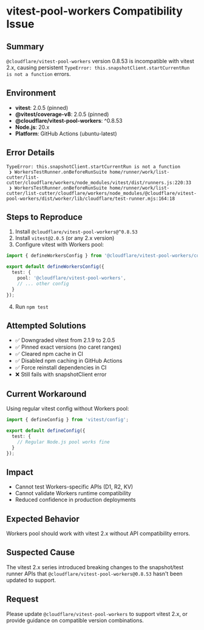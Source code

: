 # vitest-pool-workers Compatibility Issue

## Summary
`@cloudflare/vitest-pool-workers` version 0.8.53 is incompatible with vitest 2.x, causing persistent `TypeError: this.snapshotClient.startCurrentRun is not a function` errors.

## Environment
- **vitest**: 2.0.5 (pinned)
- **@vitest/coverage-v8**: 2.0.5 (pinned)
- **@cloudflare/vitest-pool-workers**: ^0.8.53
- **Node.js**: 20.x
- **Platform**: GitHub Actions (ubuntu-latest)

## Error Details
```
TypeError: this.snapshotClient.startCurrentRun is not a function
 ❯ WorkersTestRunner.onBeforeRunSuite home/runner/work/list-cutter/list-cutter/cloudflare/workers/node_modules/vitest/dist/runners.js:220:33
 ❯ WorkersTestRunner.onBeforeRunSuite home/runner/work/list-cutter/list-cutter/cloudflare/workers/node_modules/@cloudflare/vitest-pool-workers/dist/worker/lib/cloudflare/test-runner.mjs:164:18
```

## Steps to Reproduce
1. Install `@cloudflare/vitest-pool-workers@^0.8.53`
2. Install `vitest@2.0.5` (or any 2.x version)
3. Configure vitest with Workers pool:
```typescript
import { defineWorkersConfig } from '@cloudflare/vitest-pool-workers/config';

export default defineWorkersConfig({
  test: {
    pool: '@cloudflare/vitest-pool-workers',
    // ... other config
  }
});
```
4. Run `npm test`

## Attempted Solutions
- ✅ Downgraded vitest from 2.1.9 to 2.0.5
- ✅ Pinned exact versions (no caret ranges)
- ✅ Cleared npm cache in CI
- ✅ Disabled npm caching in GitHub Actions
- ✅ Force reinstall dependencies in CI
- ❌ Still fails with snapshotClient error

## Current Workaround
Using regular vitest config without Workers pool:
```typescript
import { defineConfig } from 'vitest/config';

export default defineConfig({
  test: {
    // Regular Node.js pool works fine
  }
});
```

## Impact
- Cannot test Workers-specific APIs (D1, R2, KV)
- Cannot validate Workers runtime compatibility
- Reduced confidence in production deployments

## Expected Behavior
Workers pool should work with vitest 2.x without API compatibility errors.

## Suspected Cause
The vitest 2.x series introduced breaking changes to the snapshot/test runner APIs that `@cloudflare/vitest-pool-workers@0.8.53` hasn't been updated to support.

## Request
Please update `@cloudflare/vitest-pool-workers` to support vitest 2.x, or provide guidance on compatible version combinations.